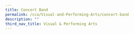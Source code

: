 ```yaml
---
title: Concert Band
permalink: /cca/Visual-and-Performing-Arts/concert-band
description: ""
third_nav_title: Visual & Performing Arts
---
```

